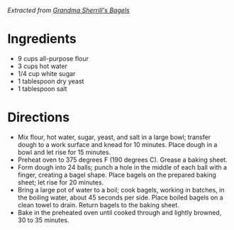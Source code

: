 *Extracted from [Grandma Sherrill's Bagels](https://www.allrecipes.com/recipe/232539/grandma-sherrills-bagels/)*

# Ingredients
* 9 cups all-purpose flour
* 3 cups hot water
* 1/4 cup white sugar
* 1 tablespoon dry yeast
* 1 tablespoon salt

# Directions
* Mix flour, hot water, sugar, yeast, and salt in a large bowl; transfer dough to a work surface and knead for 10 minutes. Place dough in a bowl and let rise for 15 minutes.
* Preheat oven to 375 degrees F (190 degrees C). Grease a baking sheet.
* Form dough into 24 balls; punch a hole in the middle of each ball with a finger, creating a bagel shape. Place bagels on the prepared baking sheet; let rise for 20 minutes.
* Bring a large pot of water to a boil; cook bagels, working in batches, in the boiling water, about 45 seconds per side. Place boiled bagels on a clean towel to drain. Return bagels to the baking sheet.
* Bake in the preheated oven until cooked through and lightly browned, 30 to 35 minutes.
